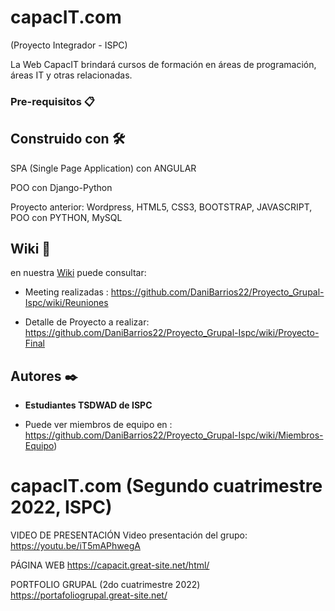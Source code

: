 # capacIT.com       

(Proyecto Integrador - ISPC)


La Web CapacIT brindará cursos de formación en áreas de programación, áreas IT y otras relacionadas. 



### Pre-requisitos 📋



## Construido con 🛠️

SPA (Single Page Application) con ANGULAR

POO con Django-Python



Proyecto anterior: Wordpress, HTML5, CSS3, BOOTSTRAP, JAVASCRIPT, POO con PYTHON, MySQL




## Wiki 📖

en nuestra [Wiki]( ) puede consultar:

  * Meeting realizadas : https://github.com/DaniBarrios22/Proyecto_Grupal-Ispc/wiki/Reuniones

  * Detalle de Proyecto a realizar: https://github.com/DaniBarrios22/Proyecto_Grupal-Ispc/wiki/Proyecto-Final


## Autores ✒️

* **Estudiantes TSDWAD de ISPC**

* Puede ver miembros de equipo en : https://github.com/DaniBarrios22/Proyecto_Grupal-Ispc/wiki/Miembros-Equipo)








# capacIT.com  (Segundo cuatrimestre 2022, ISPC)

VIDEO DE PRESENTACIÓN
Video presentación del grupo: https://youtu.be/iT5mAPhwegA

PÁGINA WEB
https://capacit.great-site.net/html/

PORTFOLIO GRUPAL (2do cuatrimestre 2022)
https://portafoliogrupal.great-site.net/
